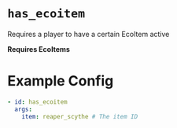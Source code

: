 # `has_ecoitem`

Requires a player to have a certain EcoItem active

**Requires EcoItems**

# Example Config
```yaml
- id: has_ecoitem
  args:
    item: reaper_scythe # The item ID
```
